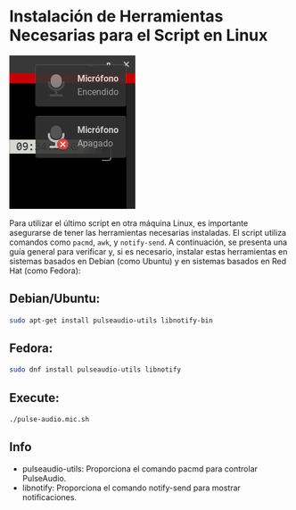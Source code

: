 # Instalación de Herramientas Necesarias para el Script en Linux

![Notificaciones](./example.png)

Para utilizar el último script en otra máquina Linux, es importante asegurarse de tener las herramientas necesarias instaladas. El script utiliza comandos como `pacmd`, `awk`, y `notify-send`. A continuación, se presenta una guía general para verificar y, si es necesario, instalar estas herramientas en sistemas basados en Debian (como Ubuntu) y en sistemas basados en Red Hat (como Fedora):


## Debian/Ubuntu:

```bash
sudo apt-get install pulseaudio-utils libnotify-bin
```

## Fedora:

```bash
sudo dnf install pulseaudio-utils libnotify
```

## Execute:

```bash
./pulse-audio.mic.sh
```

## Info
- pulseaudio-utils: Proporciona el comando pacmd para controlar PulseAudio.
- libnotify: Proporciona el comando notify-send para mostrar notificaciones.

